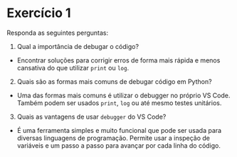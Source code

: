 # Exercício 1

Responda as seguintes perguntas:

1. Qual a importância de debugar o código?
- Encontrar soluções para corrigir erros de forma mais rápida e menos cansativa do que utilizar `print` ou `log`.

2. Quais são as formas mais comuns de debugar código em Python?
- Uma das formas mais comuns é utilizar o debugger no próprio VS Code. Também podem ser usados `print`, `log` ou até mesmo testes unitários.

3. Quais as vantagens de usar `debugger` do VS Code?
- É uma ferramenta simples e muito funcional que pode ser usada para diversas linguagens de programação. Permite usar a inspeção de variáveis e um passo a passo para avançar por cada linha do código.